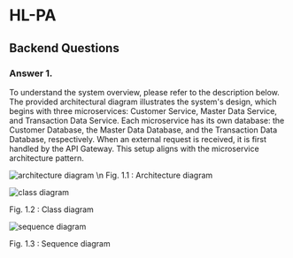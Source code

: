 # HL-PA

## Backend Questions
### Answer 1.

To understand the system overview, please refer to the description below. The provided architectural diagram illustrates the system's design, which begins with three microservices: Customer Service, Master Data Service, and Transaction Data Service. Each microservice has its own database: the Customer Database, the Master Data Database, and the Transaction Data Database, respectively. When an external request is received, it is first handled by the API Gateway. This setup aligns with the microservice architecture pattern.







![architecture diagram](https://res.cloudinary.com/dmdxfjunb/image/upload/v1720244389/HLAB-Architecture_Diagram_oopsbw.jpg) \n
Fig. 1.1 : Architecture diagram



![class diagram](https://res.cloudinary.com/dmdxfjunb/image/upload/v1720244482/HLAB-Class_Diagram_nkw46w.jpg)

Fig. 1.2 : Class diagram



![sequence diagram](https://res.cloudinary.com/dmdxfjunb/image/upload/v1720244488/Untitled_19_sylyvk.png)

Fig. 1.3 : Sequence diagram




   

